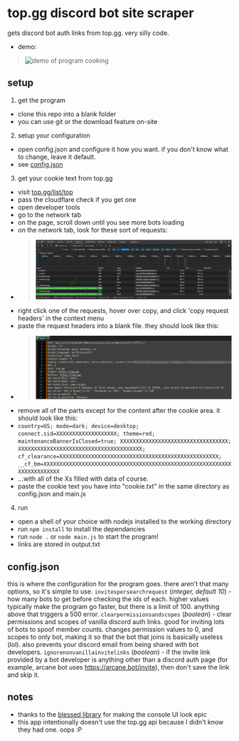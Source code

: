 # top.gg discord bot site scraper
gets discord bot auth links from top.gg. very silly code.
- demo:
> ![demo of program cooking](./assets/demo.gif)

## setup
1. get the program
- clone this repo into a blank folder
- you can use git or the download feature on-site
2. setup your configuration
- open config.json and configure it how you want. if you don't know what to change, leave it default.
- see [config.json](#configjson)
3. get your cookie text from top.gg
- visit [top.gg/list/top](https://top.gg/list/top)
- pass the cloudflare check if you get one
- open developer tools
- go to the network tab
- on the page, scroll down until you see more bots loading
- on the network tab, look for these sort of requests:
- > ![location of search requests](./assets/cookie-get-request-location.png)
- right click one of the requests, hover over copy, and click 'copy request headers' in the context menu
- paste the request headers into a blank file. they should look like this:
- > ![unmodified request headers raw](./assets/unmodified-req-headers.png)
- remove all of the parts except for the content after the cookie area. it should look like this:
- ```country=US; mode=dark; device=desktop; connect.sid=XXXXXXXXXXXXXXXXXXX; theme=red; maintenanceBannerIsClosed=true; XXXXXXXXXXXXXXXXXXXXXXXXXXXXXXXXXX; XXXXXXXXXXXXXXXXXXXXXXXXXXXXXXXXXXXXXXX; cf_clearance=XXXXXXXXXXXXXXXXXXXXXXXXXXXXXXXXXXXXXXXXXXXXXXXXXX; __cf_bm=XXXXXXXXXXXXXXXXXXXXXXXXXXXXXXXXXXXXXXXXXXXXXXXXXXXXXXXXXXXXXXXXXXXXXXXX```
- ...with all of the Xs filled with data of course.
- paste the cookie text you have into "cookie.txt" in the same directory as config.json and main.js
4. run
- open a shell of your choice with nodejs installed to the working directory
- run `npm install` to install the dependancies
- run `node .` or `node main.js` to start the program!
- links are stored in output.txt

## config.json
this is where the configuration for the program goes. there aren't that many options, so it's simple to use.
`invitespersearchrequest` (*integer, default 10*) - how many bots to get before checking the ids of each. higher values typically make the program go faster, but there is a limit of 100. anything above that triggers a 500 error.
`clearpermissionsandscopes` (*boolean*) - clear permissions and scopes of vanilla discord auth links. good for inviting lots of bots to spoof member counts. changes permission values to 0, and scopes to only bot, making it so that the bot that joins is basically useless (lol). also prevents your discord email from being shared with bot developers.
`ignorenonvanillainvitelinks` (*boolean*) - if the invite link provided by a bot developer is anything other than a discord auth page (for example, arcane bot uses https://arcane.bot/invite), then don't save the link and skip it.

## notes
- thanks to the [blessed library](https://github.com/chjj/blessed) for making the console UI look epic
- this app intentionally doesn't use the top.gg api because I didn't know they had one. oops :P